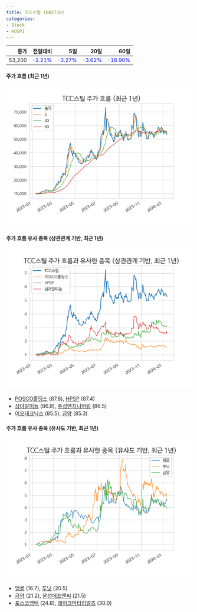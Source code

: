 ```yaml
---
title: TCC스틸 (002710)
categories:
- Stock
- KOSPI
---
```


|종가|전일대비|5일|20일|60일|
|---:|-------:|--:|---:|---:|
|53,200|<span style="color: blue">-2.21%</span>|<span style="color: blue">-3.27%</span>|<span style="color: blue">-3.62%</span>|<span style="color: blue">-18.90%</span>|

<!-- more -->

#### 주가 흐름 (최근 1년)
![002710](/assets/images/stock/002710.png)


#### 주가 흐름 유사 종목 (상관관계 기반, 최근 1년)
![002710](/assets/images/stock/002710_corr.png)
- [POSCO홀딩스](/005490/) (87.8), [HPSP](/403870/) (87.4)
- [삼아알미늄](/006110/) (86.8), [주성엔지니어링](/036930/) (86.5)
- [이오테크닉스](/039030/) (85.5), [금양](/001570/) (85.3)


#### 주가 흐름 유사 종목 (유사도 기반, 최근 1년)
![002710](/assets/images/stock/002710_sim.png)
- [엠로](/058970/) (16.7), [루닛](/328130/) (20.5)
- [금양](/001570/) (21.2), [윤성에프앤씨](/372170/) (21.5)
- [포스코엠텍](/009520/) (24.8), [레이크머티리얼즈](/281740/) (30.0)